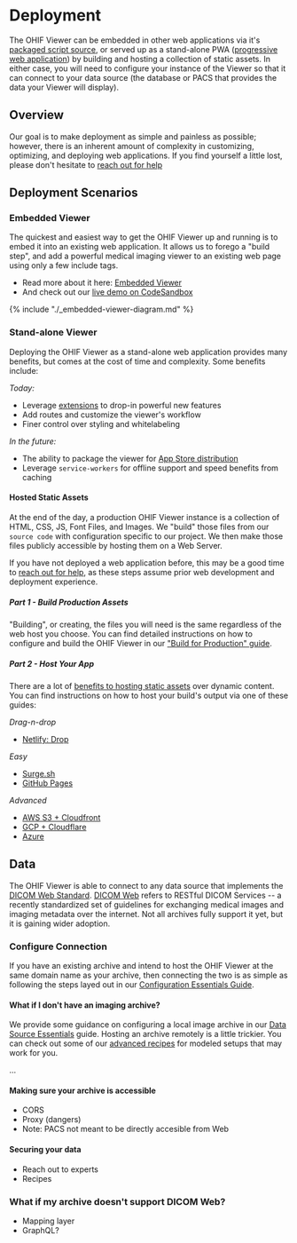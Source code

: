 # Deployment

The OHIF Viewer can be embedded in other web applications via it's [packaged
script source][ohif-viewer-npm], or served up as a stand-alone PWA ([progressive
web application][pwa-url]) by building and hosting a collection of static
assets. In either case, you will need to configure your instance of the Viewer
so that it can connect to your data source (the database or PACS that provides
the data your Viewer will display).

## Overview

Our goal is to make deployment as simple and painless as possible; however,
there is an inherent amount of complexity in customizing, optimizing, and
deploying web applications. If you find yourself a little lost, please don't
hesitate to [reach out for help](/help.md)

## Deployment Scenarios

### Embedded Viewer

The quickest and easiest way to get the OHIF Viewer up and running is to embed
it into an existing web application. It allows us to forego a "build step", and
add a powerful medical imaging viewer to an existing web page using only a few
include tags.

- Read more about it here: [Embedded Viewer](./recipes/embedded-viewer.md)
- And check out our
  [live demo on CodeSandbox](https://codesandbox.io/s/lrjoo3znxm)

{% include "./_embedded-viewer-diagram.md" %}

### Stand-alone Viewer

Deploying the OHIF Viewer as a stand-alone web application provides many
benefits, but comes at the cost of time and complexity. Some benefits include:

_Today:_

- Leverage [extensions](/advanced/extensions.md) to drop-in powerful new
  features
- Add routes and customize the viewer's workflow
- Finer control over styling and whitelabeling

_In the future:_

- The ability to package the viewer for [App Store distribution][app-store]
- Leverage `service-workers` for offline support and speed benefits from caching

#### Hosted Static Assets

At the end of the day, a production OHIF Viewer instance is a collection of
HTML, CSS, JS, Font Files, and Images. We "build" those files from our
`source code` with configuration specific to our project. We then make those
files publicly accessible by hosting them on a Web Server.

If you have not deployed a web application before, this may be a good time to
[reach out for help](/help.md), as these steps assume prior web development and
deployment experience.

##### Part 1 - Build Production Assets

"Building", or creating, the files you will need is the same regardless of the
web host you choose. You can find detailed instructions on how to configure and
build the OHIF Viewer in our
["Build for Production" guide](./recipes/build-for-production.md).

##### Part 2 - Host Your App

There are a lot of [benefits to hosting static assets][host-static-assets] over
dynamic content. You can find instructions on how to host your build's output
via one of these guides:

_Drag-n-drop_

- [Netlify: Drop](/deployment/recipes/static-assets.md#netlify-drop)

_Easy_

- [Surge.sh](/deployment/recipes/static-assets.md#surgesh)
- [GitHub Pages](/deployment/recipes/static-assets.md#github-pages)

_Advanced_

- [AWS S3 + Cloudfront](/deployment/recipes/static-assets.md#aws-s3--cloudfront)
- [GCP + Cloudflare](/deployment/recipes/static-assets.md#gcp--cloudflare)
- [Azure](/deployment/recipes/static-assets.md#azure)

## Data

The OHIF Viewer is able to connect to any data source that implements the [DICOM
Web Standard][dicom-web-standard]. [DICOM Web][dicom-web] refers to RESTful
DICOM Services -- a recently standardized set of guidelines for exchanging
medical images and imaging metadata over the internet. Not all archives fully
support it yet, but it is gaining wider adoption.

### Configure Connection

If you have an existing archive and intend to host the OHIF Viewer at the same
domain name as your archive, then connecting the two is as simple as following
the steps layed out in our
[Configuration Essentials Guide](./../essentials/configuration.md).

#### What if I don't have an imaging archive?

We provide some guidance on configuring a local image archive in our
[Data Source Essentials](./../essentials/data-source.md) guide. Hosting an
archive remotely is a little trickier. You can check out some of our
[advanced recipes](#recipes) for modeled setups that may work for you.

...

#### Making sure your archive is accessible

- CORS
- Proxy (dangers)
- Note: PACS not meant to be directly accesible from Web

#### Securing your data

- Reach out to experts
- Recipes

### What if my archive doesn't support DICOM Web?

- Mapping layer
- GraphQL?

<!--
  Links
  -->

<!-- prettier-ignore-start -->

[ohif-viewer-npm]: https://www.npmjs.com/package/ohif-viewer
[pwa-url]: https://developers.google.com/web/progressive-web-apps/
[static-assets-url]: https://www.maxcdn.com/one/visual-glossary/static-content/
[app-store]: https://medium.freecodecamp.org/i-built-a-pwa-and-published-it-in-3-app-stores-heres-what-i-learned-7cb3f56daf9b
[dicom-web-standard]: https://www.dicomstandard.org/dicomweb/
[dicom-web]: https://en.wikipedia.org/wiki/DICOMweb
[host-static-assets]: https://www.netlify.com/blog/2016/05/18/9-reasons-your-site-should-be-static/

<!-- prettier-ignore-end -->
